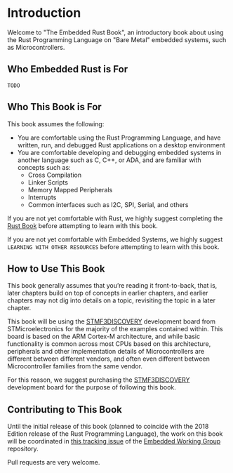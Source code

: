 # Introduction

Welcome to "The Embedded Rust Book", an introductory book about using the Rust Programming Language on "Bare Metal" embedded systems, such as Microcontrollers.

## Who Embedded Rust is For

`TODO`

## Who This Book is For

This book assumes the following:

* You are comfortable using the Rust Programming Language, and have written, run, and debugged Rust applications on a desktop environment
* You are comfortable developing and debugging embedded systems in another language such as C, C++, or ADA, and are familiar with concepts such as:
    * Cross Compilation
    * Linker Scripts
    * Memory Mapped Peripherals
    * Interrupts
    * Common interfaces such as I2C, SPI, Serial, and others

If you are not yet comfortable with Rust, we highly suggest completing the [Rust Book] before attempting to learn with this book.

If you are not yet comfortable with Embedded Systems, we highly suggest `LEARNING WITH OTHER RESOURCES` before attempting to learn with this book.

[Rust Book]: https://doc.rust-lang.org/book/second-edition

## How to Use This Book

This book generally assumes that you’re reading it front-to-back, that is, later chapters build on top of concepts in earlier chapters, and earlier chapters may not dig into details on a topic, revisiting the topic in a later chapter.

This book will be using the [STMF3DISCOVERY] development board from STMicroelectronics for the majority of the examples contained within. This board is based on the ARM Cortex-M architecture, and while basic functionality is common across most CPUs based on this architecture, peripherals and other implementation details of Microcontrollers are different between different vendors, and often even different between Microcontroller families from the same vendor.

For this reason, we suggest purchasing the [STMF3DISCOVERY] development board for the purpose of following this book.

[STMF3DISCOVERY]: http://www.st.com/en/evaluation-tools/stm32f3discovery.html

## Contributing to This Book

Until the initial release of this book (planned to coincide with the 2018 Edition release of the Rust Programming Language), the work on this book will be coordinated in [this tracking issue] of the [Embedded Working Group] repository.

Pull requests are very welcome.

[this tracking issue]: https://github.com/rust-lang-nursery/embedded-wg/issues/56
[Embedded Working Group]: https://github.com/rust-lang-nursery/embedded-wg
